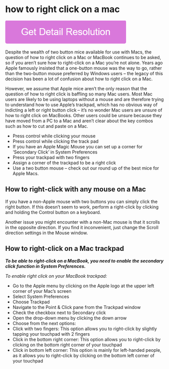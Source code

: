 # how to right click on a mac

[![how to right click on a mac](gett-stateed.png)](https://icncomputer.com/how-to-right-click-on-a-mac-mouse/)

Despite the wealth of two button mice available for use with Macs, the question of how to right click on a Mac or MacBook continues to be asked, so if you aren’t sure how to right-click on a Mac you’re not alone. Years ago Apple famously insisted that a one-button mouse was the way to go, rather than the two-button mouse preferred by Windows users – the legacy of this decision has been a lot of confusion about how to right click on a Mac.

However, we assume that Apple mice aren’t the only reason that the question of how to right click is baffling so many Mac users. Most Mac users are likely to be using laptops without a mouse and are therefore trying to understand how to use Apple’s trackpad, which has no obvious way of indicting a left or right button click – it’s no wonder Mac users are unsure of how to right click on MacBooks. Other users could be unsure because they have moved from a PC to a Mac and aren’t clear about the key combos such as how to cut and paste on a Mac.

* Press control while clicking your mouse
* Press control while clicking the track pad
* If you have an Apple Magic Mouse you can set up a corner for ‘Secondary Click’ in System Preferences
* Press your trackpad with two fingers
* Assign a corner of the trackpad to be a right click
* Use a two button mouse – check out our round up of the best mice for Apple Macs.

## How to right-click with any mouse on a Mac

If you have a non-Apple mouse with two buttons you can simply click the right button. If this doesn’t seem to work, perform a right-click by clicking and holding the Control button on a keyboard.  

Another issue you might encounter with a non-Mac mouse is that it scrolls in the opposite direction. If you find it inconvenient, just change the Scroll direction settings in the Mouse window.

## How to right-click on a Mac trackpad

**_To be able to right-click on a MacBook, you need to enable the secondary click function in System Preferences._**

_To enable right click on your MacBook trackpad:_

* Go to the Apple menu by clicking on the Apple logo at the upper left corner of your Mac’s screen
* Select System Preferences
* Choose Trackpad  
* Navigate to the Point & Click pane from the Trackpad window
* Check the checkbox next to Secondary click
* Open the drop-down menu by clicking the down arrow
* Choose from the next options:
 * Click with two fingers: This option allows you to right-click by slightly tapping your touchpad with 2 fingers
 * Click in the bottom right corner: This option allows you to right-click by clicking on the bottom right corner of your touchpad
 * Click in bottom left corner: This option is mainly for left-handed people, as it allows you to right-click by clicking on the bottom left corner of your touchpad
